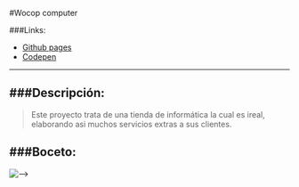 #Wocop computer

###Links:
- [Github pages](https://dmr93.github.io/wokop-computer/)  
- [Codepen](https://codepen.io/DMR93/)
---
###Descripción:
---
>Este proyecto trata de una tienda de informática la cual es ireal, elaborando asi muchos servicios extras a sus clientes. 

###Boceto:
---
![-->](https://github.com/DMR93/wokop-computer/blob/master/boceto.png)
